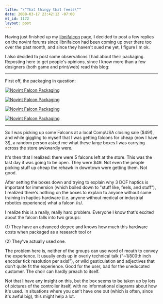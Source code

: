 ```yaml
--- 
title: "\"That thingy that feels\""
date: 2008-03-17 23:42:13 -07:00
mt_id: 1172
layout: post
---
```

Having just finished up my [libnifalcon][1] page, I decided to post a few replies on the novint forums since libnifalcon had been coming up over there too over the past month, and since they haven't sued me yet, I figure I'm ok.

I also decided to post some observations I had about their packaging. Reposting here to get people's opinions, since I know more than a few designers (both game and print/web) read this blog:

* * *

First off, the packaging in question:

[![Novint Falcon Packaging][2]][3]

[![Novint Falcon Packaging][4]][5]

[![Novint Falcon Packaging][6]][7]

[![Novint Falcon Packaging][8]][9]

* * *

So I was picking up some Falcons at a local CompUSA closing sale ($49!), and while giggling to myself that I was getting falcons for cheap (now I have 3!), a random person asked me what these large boxes I was carrying across the store awkwardly were.

It's then that I realized: there were 5 falcons left at the store. This was the last day it was going to be open. They were $49. Not even the people picking stuff up cheap the rehawk in downtown were getting them. Not good. 

After setting the boxes down and trying to explain why 3 DOF haptics is important for immersion (which boiled down to "stuff like, feels, and stuff"), I realized there's nothing on the boxes to explain to anyone without some training in haptics hardware (i.e. anyone without medical or industrial robotics experience) what a falcon /is/. 

I realize this is a really, really hard problem. Everyone I know that's excited about the falcon falls into two groups:

(1) They have an advanced degree and knows how much this hardware costs when packaged as a research tool or

(2) They've actually used one.

The problem here is, neither of the groups can use word of mouth to convey the experience. It usually ends up in overly technical talk ("~1/800th inch encoder tick resolution per axis!"), or wild gesticulation and adjectives that don't quite fit the experience. Good for the user, bad for the uneducated customer. The choir can hardly preach to itself.

Not that I have any insight on this, but the box seems to be taken up by lots of pictures of the controller itself, with no informational diagrams about how it's used. In situations where you can't have one out (which is often, since it's awful big), this might help a lot.

   [1]: http://libnifalcon.sourceforge.net
   [2]: http://farm3.static.flickr.com/2148/2342792096_3bd54159cc_m.jpg
   [3]: http://www.flickr.com/photos/qdot76367/2342792096/ (Novint Falcon Packaging by qdot76367, on Flickr)
   [4]: http://farm4.static.flickr.com/3177/2342792496_d9a2929660_m.jpg
   [5]: http://www.flickr.com/photos/qdot76367/2342792496/ (Novint Falcon Packaging by qdot76367, on Flickr)
   [6]: http://farm4.static.flickr.com/3045/2342792768_4a8524150e_m.jpg
   [7]: http://www.flickr.com/photos/qdot76367/2342792768/ (Novint Falcon Packaging by qdot76367, on Flickr)
   [8]: http://farm3.static.flickr.com/2132/2341964071_4544e2965d_m.jpg
   [9]: http://www.flickr.com/photos/qdot76367/2341964071/ (Novint Falcon Packaging by qdot76367, on Flickr)

